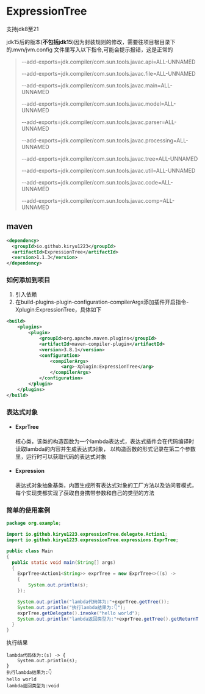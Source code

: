# ExpressionTree
支持jdk8至21

jdk15后的版本(**不包括jdk15**)因为封装规则的修改，需要往项目根目录下的.mvn/jvm.config
文件里写入以下指令,可能会提示报错，这是正常的
> --add-exports=jdk.compiler/com.sun.tools.javac.api=ALL-UNNAMED
>
> --add-exports=jdk.compiler/com.sun.tools.javac.file=ALL-UNNAMED
>
> --add-exports=jdk.compiler/com.sun.tools.javac.main=ALL-UNNAMED
> 
> --add-exports=jdk.compiler/com.sun.tools.javac.model=ALL-UNNAMED
> 
> --add-exports=jdk.compiler/com.sun.tools.javac.parser=ALL-UNNAMED
> 
> --add-exports=jdk.compiler/com.sun.tools.javac.processing=ALL-UNNAMED
> 
> --add-exports=jdk.compiler/com.sun.tools.javac.tree=ALL-UNNAMED
> 
> --add-exports=jdk.compiler/com.sun.tools.javac.util=ALL-UNNAMED
> 
> --add-exports=jdk.compiler/com.sun.tools.javac.code=ALL-UNNAMED
> 
> --add-exports=jdk.compiler/com.sun.tools.javac.comp=ALL-UNNAMED

## maven
```xml
<dependency>
  <groupId>io.github.kiryu1223</groupId>
  <artifactId>ExpressionTree</artifactId>
  <version>1.1.3</version>
</dependency>
```

### 如何添加到项目
1. 引入依赖
2. 在build-plugins-plugin-configuration-compilerArgs添加插件开启指令-Xplugin:ExpressionTree，具体如下
```xml
<build>
    <plugins>
        <plugin>
            <groupId>org.apache.maven.plugins</groupId>
            <artifactId>maven-compiler-plugin</artifactId>
            <version>3.8.1</version>
            <configuration>
                <compilerArgs>
                    <arg>-Xplugin:ExpressionTree</arg>
                </compilerArgs>
            </configuration>
        </plugin>
    </plugins>
</build>
```

### 表达式对象
+ #### ExprTree
  核心类，该类的构造函数为一个lambda表达式，表达式插件会在代码编译时读取lambda的内容并生成表达式对象，
  以构造函数的形式记录在第二个参数里，运行时可以获取代码的表达式对象
+ #### Expression
  表达式对象抽象基类，内置生成所有表达式对象的工厂方法以及访问者模式，
  每个实现类都实现了获取自身携带参数和自己的类型的方法

### 简单的使用案例
```java
package org.example;

import io.github.kiryu1223.expressionTree.delegate.Action1;
import io.github.kiryu1223.expressionTree.expressions.ExprTree;

public class Main
{
  public static void main(String[] args)
  {
    ExprTree<Action1<String>> exprTree = new ExprTree<>((s) ->
    {
        System.out.println(s);
    });

    System.out.println("lambda代码体为:"+exprTree.getTree());
    System.out.println("执行lambda结果为:👇");
    exprTree.getDelegate().invoke("hello world");
    System.out.println("lambda返回类型为:"+exprTree.getTree().getReturnType());
  }
}
```
执行结果
```text
lambda代码体为:(s) -> {
    System.out.println(s);
}
执行lambda结果为:👇
hello world
lambda返回类型为:void
```

